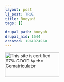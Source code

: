 ```yaml
--- 
layout: post
lj_post: TRUE
title: Booyah!
tags: []

drupal_path: booyah
drupal_nid: 1644
created: 1061374560
---
```

<a href="http://homokaasu.org/gematriculator/?referer" target="_blank"><img src="http://homokaasu.org/pics/g/g67.jpg" width="175" height="80" alt="This site is certified 67% GOOD by the Gematriculator" /></a>
